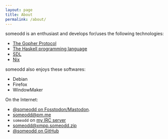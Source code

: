 ```yaml
---
layout: page
title: About
permalink: /about/
---
```


someodd is an enthusiast and develops for/uses the following technologies:

  * [The Gopher Protocol](/tags/gopher/)
  * [The Haskell programming language](/tags/haskell)
  * [SDL](/tags/sdl)
  * [Nix](/tags/nix)

someodd also enjoys these softwares:

  * Debian
  * Firefox
  * WindowMaker

On the Internet:

  * [@someodd on Fosstodon/Mastodon](https://fosstodon.org/@someodd).
  * someodd@pm.me
  * `someodd` on [my IRC server](/showcase/irc-server)
  * someodd@xmpp.someodd.zip
  * [@someodd on GitHub](https://github.com/someodd)
